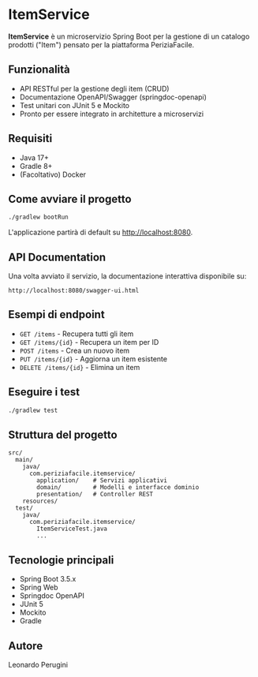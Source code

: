 # ItemService

**ItemService** è un microservizio Spring Boot per la gestione di un catalogo prodotti ("Item") pensato per la piattaforma PeriziaFacile.

## Funzionalità

- API RESTful per la gestione degli item (CRUD)
- Documentazione OpenAPI/Swagger (springdoc-openapi)
- Test unitari con JUnit 5 e Mockito
- Pronto per essere integrato in architetture a microservizi

## Requisiti

- Java 17+
- Gradle 8+
- (Facoltativo) Docker

## Come avviare il progetto

```bash
./gradlew bootRun
```

L'applicazione partirà di default su [http://localhost:8080](http://localhost:8080).

## API Documentation

Una volta avviato il servizio, la documentazione interattiva disponibile su:

```
http://localhost:8080/swagger-ui.html
```

## Esempi di endpoint

- `GET /items` - Recupera tutti gli item
- `GET /items/{id}` - Recupera un item per ID
- `POST /items` - Crea un nuovo item
- `PUT /items/{id}` - Aggiorna un item esistente
- `DELETE /items/{id}` - Elimina un item

## Eseguire i test

```bash
./gradlew test
```

## Struttura del progetto

```
src/
  main/
    java/
      com.periziafacile.itemservice/
        application/    # Servizi applicativi
        domain/         # Modelli e interfacce dominio
        presentation/   # Controller REST
    resources/
  test/
    java/
      com.periziafacile.itemservice/
        ItemServiceTest.java
        ...
```

## Tecnologie principali

- Spring Boot 3.5.x
- Spring Web
- Springdoc OpenAPI
- JUnit 5
- Mockito
- Gradle

## Autore

Leonardo Perugini
